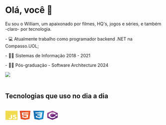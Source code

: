 ### <h1>Olá, você 👋</h1>

<p>Eu sou o William, um apaixonado por filmes, HQ's, jogos e séries, e também -claro- por tecnologia.</p>
<p>- 💻 Atualmente trabalho como programador backend .NET na Compasso.UOL; </p>
<p>- 👨‍🎓 Sistemas de Informação 2018 - 2021 </p>
<p>- 👨‍🎓 Pós-graduação - Software Architecture 2024 </p>
 
<div> 
  <a href="https://www.linkedin.com/in/williamarques/" target="_blank"><img src="https://img.shields.io/badge/-LinkedIn-%230077B5?style=for-the-badge&logo=linkedin&logoColor=white"></a> 
</div>
<br/>

## <h2>Tecnologias que uso no dia a dia</h2>
<div style="display: inline_block"><br>
  <img align="center" alt="Rafa-Js" height="30" width="40" src="https://raw.githubusercontent.com/devicons/devicon/master/icons/javascript/javascript-plain.svg"> 
  <img align="center" height="30" width="40" src="https://raw.githubusercontent.com/devicons/devicon/master/icons/html5/html5-original.svg">
  <img align="center" height="30" width="40" src="https://raw.githubusercontent.com/devicons/devicon/master/icons/css3/css3-original.svg">  
  <img align="center" height="30" width="40" src="https://raw.githubusercontent.com/devicons/devicon/master/icons/csharp/csharp-original.svg">  
</div>
  
  ##
